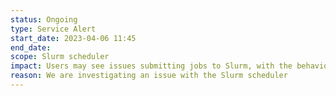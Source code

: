 ```yaml
---
status: Ongoing
type: Service Alert
start_date: 2023-04-06 11:45
end_date: 
scope: Slurm scheduler
impact: Users may see issues submitting jobs to Slurm, with the behaviour of jobs and with issuing Slurm commands
reason: We are investigating an issue with the Slurm scheduler
---
```

